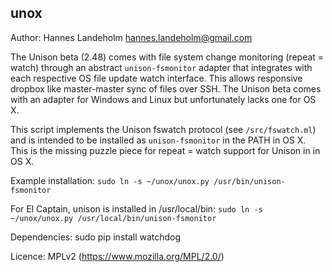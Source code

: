 ## unox

Author: Hannes Landeholm <hannes.landeholm@gmail.com>

The Unison beta (2.48) comes with file system change monitoring (repeat = watch)
through an abstract `unison-fsmonitor` adapter that integrates with each respective
OS file update watch interface. This allows responsive dropbox like master-master sync
of files over SSH. The Unison beta comes with an adapter for Windows and Linux but
unfortunately lacks one for OS X.

This script implements the Unison fswatch protocol (see `/src/fswatch.ml`)
and is intended to be installed as `unison-fsmonitor` in the PATH in OS X. This is the
missing puzzle piece for repeat = watch support for Unison in in OS X.

Example installation:
`sudo ln -s ~/unox/unox.py /usr/bin/unison-fsmonitor`

For El Captain, unison is installed in /usr/local/bin:
`sudo ln -s ~/unox/unox.py /usr/local/bin/unison-fsmonitor`

Dependencies: sudo pip install watchdog

Licence: MPLv2 (https://www.mozilla.org/MPL/2.0/)
